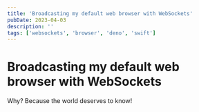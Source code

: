 ```yaml
---
title: 'Broadcasting my default web browser with WebSockets'
pubDate: 2023-04-03
description: ''
tags: ['websockets', 'browser', 'deno', 'swift']
---
```


# Broadcasting my default web browser with WebSockets

Why? Because the world deserves to know!
